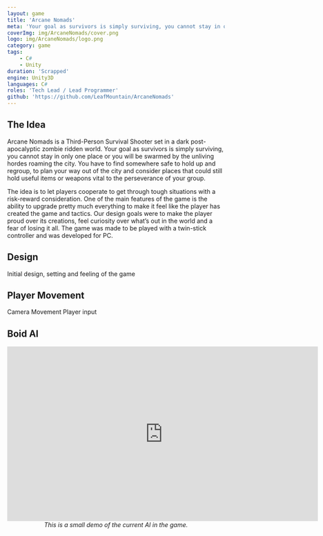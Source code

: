 ```yaml
---
layout: game
title: 'Arcane Nomads'
meta: 'Your goal as survivors is simply surviving, you cannot stay in only one place or you will be swarmed by the unliving hordes roaming the city. You have to find somewhere safe to hold up and regroup, to plan your way out of the city and consider places that could still hold useful items or weapons vital to the perseverance of your group.'
coverImg: img/ArcaneNomads/cover.png
logo: img/ArcaneNomads/logo.png
category: game
tags:
    - C#
    - Unity
duration: 'Scrapped'
engine: Unity3D
languages: C#
roles: 'Tech Lead / Lead Programmer'
github: 'https://github.com/LeafMountain/ArcaneNomads'
---
```


## The Idea
Arcane Nomads is a Third-Person Survival Shooter set in a dark post-apocalyptic zombie ridden world. Your goal as survivors is simply surviving, you cannot stay in only one place or you will be swarmed by the unliving hordes roaming the city. You have to find somewhere safe to hold up and regroup, to plan your way out of the city and consider places that could still hold useful items or weapons vital to the perseverance of your group.

The idea is to let players cooperate to get through tough situations with a risk-reward consideration.  One of the main features of the game is the ability to upgrade pretty much everything to make it feel like the player has created the game and tactics. Our design goals were to make the player proud over its creations, feel curiosity over what’s out in the world and a fear of losing it all. The game was made to be played with a twin-stick controller and was developed for PC.

## Design
Initial design, setting and feeling of the game

## Player Movement
Camera Movement
Player input

## Boid AI
<center>

<iframe src="https://leafmountain.github.io/AI-Toy/" style="border:0px #000000 none;" name="Game name" scrolling="no" frameborder="1" marginheight="px" marginwidth="320px" height="405px" width="720px"></iframe><br/>
<i>This is a small demo of the current AI in the game.</i>
</center>